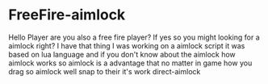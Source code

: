 # FreeFire-aimlock
Hello Player are you also a free fire player? If yes so you might looking for a aimlock right? I have that thing I was working on a aimlock script it was based on lua language and if you don't know about the aimlock how aimlock works so aimlock is a advantage that no matter in game how you drag so aimlock well snap to their it's work direct-aimlock
